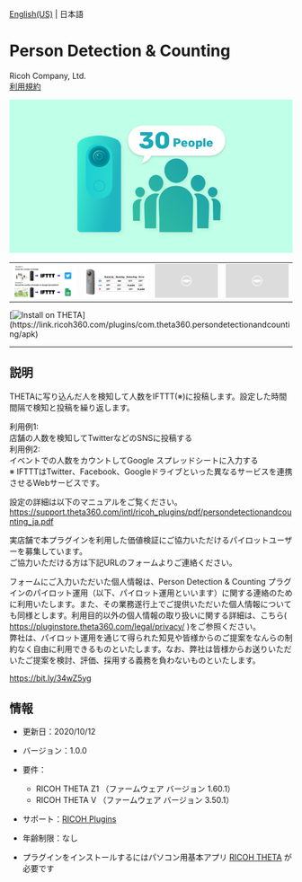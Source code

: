 [English(US)](README.md) | 日本語

# Person Detection & Counting
Ricoh Company, Ltd.  
[利用規約](https://theta360.com/en/legal/terms_of_use_plugins/)

<div align="center">
 <img src="1.png">

 <table>
  <tr>
   <td><img src="2.png"></td>
   <td><img src="3.png"></td>
   <td><img src="../../resources/common/img/noimg.png"></td>
   <td><img src="../../resources/common/img/noimg.png"></td>
  </tr>
 </table>
</div>

[![Install on THETA](https://assets.ricoh360.com/image/upload/v1/front/theta/install-button.svg?)](https://link.ricoh360.com/plugins/com.theta360.persondetectionandcounting/apk)

***

## 説明
THETAに写り込んだ人を検知して人数をIFTTT(※)に投稿します。設定した時間間隔で検知と投稿を繰り返します。  
  
利用例1:  
店舗の人数を検知してTwitterなどのSNSに投稿する  
利用例2:  
イベントでの人数をカウントしてGoogle スプレッドシートに入力する  
※ IFTTTはTwitter、Facebook、Googleドライブといった異なるサービスを連携させるWebサービスです。  
  
設定の詳細は以下のマニュアルをご覧ください｡  
https://support.theta360.com/intl/ricoh_plugins/pdf/persondetectionandcounting_ja.pdf  
  
実店舗で本プラグインを利用した価値検証にご協力いただけるパイロットユーザーを募集しています。  
ご協力いただける方は下記URLのフォームよりご連絡ください。  
  
フォームにご入力いただいた個人情報は、Person Detection & Counting プラグインのパイロット運用（以下、パイロット運用といいます）に関する連絡のために利用いたします。また、その業務遂行上でご提供いただいた個人情報についても同様とします。利用目的以外の個人情報の取り扱いに関する詳細は、こちら( https://pluginstore.theta360.com/legal/privacy/ )をご参照ください。  
弊社は、パイロット運用を通じて得られた知見や皆様からのご提案をなんらの制約なく自由に利用できるものといたします。なお、弊社は皆様からお送りいただいたご提案を検討、評価、採用する義務を負わないものといたします。  
  
https://bit.ly/34wZ5yg  
   

## 情報
  * 更新日：2020/10/12
  * バージョン：1.0.0
  * 要件：
    * RICOH THETA Z1 （ファームウェア バージョン 1.60.1）
    * RICOH THETA V （ファームウェア バージョン 3.50.1）
  * サポート：[RICOH Plugins](https://support.theta360.com/ja/)
  * 年齢制限：なし

* プラグインをインストールするにはパソコン用基本アプリ [RICOH THETA](https://theta360.com/ja/about/application/pc.html#app-detail-01) が必要です
